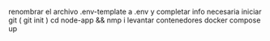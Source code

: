 renombrar el archivo .env-template a .env y completar info necesaria
iniciar git ( git init )
cd node-app && nmp i
levantar contenedores docker compose up